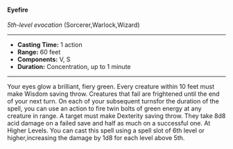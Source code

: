 #### Eyefire
*5th-level evocation* (Sorcerer,Warlock,Wizard)
___
- **Casting Time:** 1 action
- **Range:** 60 feet
- **Components:** V, S
- **Duration:** Concentration, up to 1 minute
---
Your eyes glow a brilliant, fiery green. Every
creature within 10 feet must make Wisdom saving
throw. Creatures that fail are frightened until the
end of your next turn. On each of your subsequent
turnsfor the duration of the spell, you can use an
action to fire twin bolts of green energy at any
creature in range. A target must make Dexterity
saving throw. They take 8d8 acid damage on a failed
save and half as much on a successful one.
At Higher Levels.  You can cast this spell using a
spell slot of 6th level or higher,increasing the
damage by 1d8 for each level above 5th.
